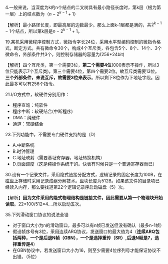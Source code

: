 4.一般来说，当深度为k的n个结点的二叉树具有最小路径长度时，第k层（根为第一层）上的结点数为（$n-2^{k-1}+1$）

【解析】最小路径长度，即最高层的边数最少。那么上面k-1层都是满的，共$2^{k-1}-1$个结点，所以第k层是$n-2^{k-1}+1$。

19.某机采用微程序控制方式，微指令字长24位，采用水平型编码控制的微指令格式，断定方式。共有微命令30个，构成4个互斥类，各包含5个、8个、14个、3个微命令，外部条件共3个，则控制存储器的容量为(256\*24bit)

【解析】四个互斥类，第一个需要3位，**第二个需要4位**(000表示不操作，所以3位只能表示7个互斥类)，第三个需要4位，第四个需要2位。故互斥类需要13位。**三个外部条件，未说互斥，故需要3位来表示**。所以剩下8位作为下地址字段。因此最多可以有256个指令。

21.I/O方式中，软硬件分别用作：

- 程序查询：纯软件
- 程序中断：软硬结合(中断程序)
- DMA：纯硬件
- 通道：软硬结合

23.下列功能中，不需要专门硬件支持的是（D）

- A.中断系统
- B.时钟管理
- C.地址映射（需要基址寄存器，地址转换机构）
- D.页面调度（这是纯操作系统干的。快表有时候只是一个普通寄存器而已）

30.设有一个记录文件，采用隐式链接分配方式，逻辑记录的固定长度为100B，在磁盘上存储时采用记录成组分解技术。盘块长度为512B。如果该文件的目录项已经读入内存，那么要找道第22个逻辑记录序启动磁盘（5）次。

【解析】**因为文件采用的隐式物理结构是链接文件，因此需要从第一个物理块开始读取**。22*100/512=4....所以启动五次。

35.下列滑动窗口协议的说法全错

- 对于窗口大小为n的滑动窗口，最多可以有n帧已发送但没有确认（最多n-1帧）
- 假设帧序号有3位，采用连续ARQ协议，发送窗口的最大值为4（**连续ARQ包括两种，一个是后退N帧（GBN），一个是选择重传（SR）,后退N帧是7，选择重传是4**）
- 在GBN协议中，若发送窗口大小为16，则至少需要4位序列号才能保证协议不出错。（5位）
